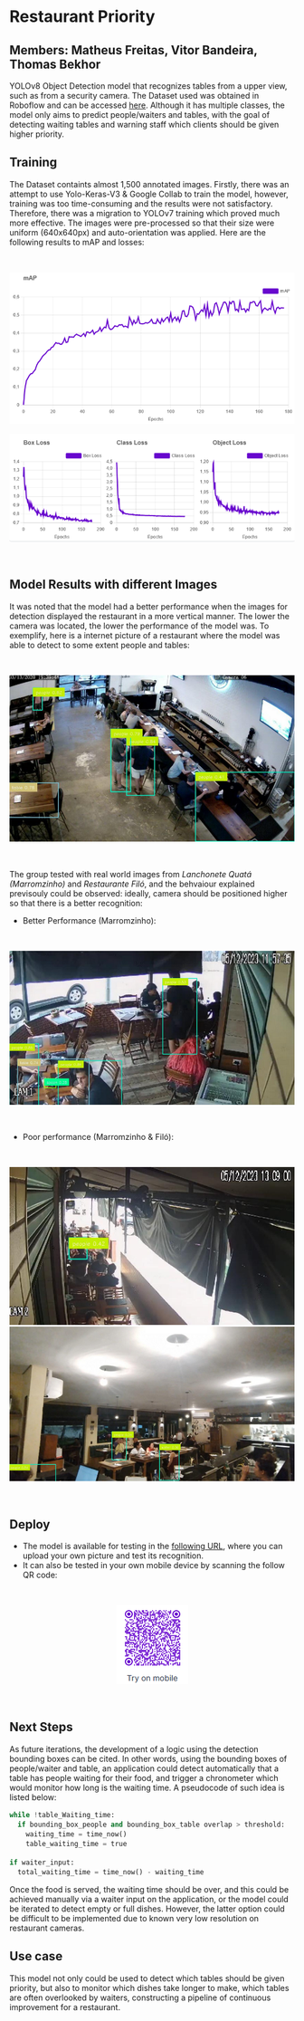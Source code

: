 # Restaurant Priority
## Members: Matheus Freitas, Vitor Bandeira, Thomas Bekhor
YOLOv8 Object Detection model that recognizes tables from a upper view, such as from a security camera. The Dataset used was obtained in Roboflow and can be accessed [here](https://universe.roboflow.com/new-workspace-rshoj/luis/dataset/1). Although it has multiple classes, the model only aims to predict people/waiters and tables, with the goal of detecting waiting tables and warning staff which clients should be given higher priority.

## Training
The Dataset containts almost 1,500 annotated images. Firstly, there was an attempt to use Yolo-Keras-V3 & Google Collab to train the model, however, training was too time-consuming and the results were not satisfactory. Therefore, there was a migration to YOLOv7 training which proved much more effective. The images were pre-processed so that their size were uniform (640x640px) and auto-orientation was applied. Here are the following results to mAP and losses:

<br />
<p align="center">
  <img src="Assets/mAP.png" />
</p>

<p align="center">
  <img src="Assets/Loss.png" />
</p>
<br />

## Model Results with different Images
It was noted that the model had a better performance when the images for detection displayed the restaurant in a more vertical manner. The lower the camera was located, the lower the performance of the model was. To exemplify, here is a internet picture of a restaurant where the model was able to detect to some extent people and tables:

<br />
<p align="center">
  <img src="Assets/InternetRestaurantTest1.png" />
</p>
<br />

The group tested with real world images from *Lanchonete Quatá (Marromzinho)* and *Restaurante Filó*, and the behvaiour explained previsouly could be observed: ideally, camera should be positioned higher so that there is a better recognition:
- Better Performance (Marromzinho):
  
<br />
<p align="center">
  <img src="Assets/RestaurantTest1.png" />
</p>
<br />

- Poor performance (Marromzinho & Filó):
  
<br />
<p align="center">
  <img src="Assets/RestaurantTest2.png" />
  <img src="Assets/RestaurantTest3.png" />
</p>
<br />

## Deploy

- The model is available for testing in the [following URL](https://detect.roboflow.com/?model=restaurant-tables-ymr9k&version=4&api_key=4DoXpwcq4LOWCz9iZkq0), where you can upload your own picture and test its recognition.
- It can also be tested in your own mobile device by scanning the follow QR code:

<br />
<p align="center">
  <img src="Assets/QrCode.png" />
</p>
<br />

## Next Steps

As future iterations, the development of a logic using the detection bounding boxes can be cited. In other words, using the bounding boxes of people/waiter and table, an application could detect automatically that a table has people waiting for their food, and trigger a chronometer which would monitor how long is the waiting time. A pseudocode of such idea is listed below:

```python
while !table_Waiting_time:
  if bounding_box_people and bounding_box_table overlap > threshold:
    waiting_time = time_now()
    table_waiting_time = true

if waiter_input:
  total_waiting_time = time_now() - waiting_time
```

Once the food is served, the waiting time should be over, and this could be achieved manually via a waiter input on the application, or the model could be iterated to detect empty or full dishes. However, the latter option could be difficult to be implemented due to known very low resolution on restaurant cameras.

## Use case
This model not only could be used to detect which tables should be given priority, but also to monitor which dishes take longer to make, which tables are often overlooked by waiters, constructing a pipeline of continuous improvement for a restaurant.

